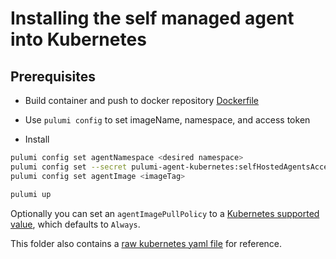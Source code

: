 # Installing the self managed agent into Kubernetes

## Prerequisites 

* Build container and push to docker repository [Dockerfile](../Dockerfile)
* Use `pulumi config` to set imageName, namespace, and access token

* Install
```bash
pulumi config set agentNamespace <desired namespace>
pulumi config set --secret pulumi-agent-kubernetes:selfHostedAgentsAccessToken <access token>
pulumi config set agentImage <imageTag>

pulumi up
```

Optionally you can set an `agentImagePullPolicy` to a [Kubernetes supported value](https://kubernetes.io/docs/concepts/containers/images/#image-pull-policy), which defaults to `Always`.

This folder also contains a [raw kubernetes yaml file](./raw_deployment.yaml) for reference.